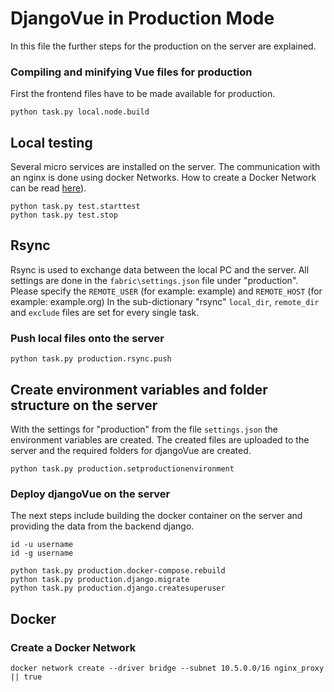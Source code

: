 # DjangoVue in Production Mode

In this file the further steps for the production on the server are explained.

### Compiling and minifying Vue files for production

First the frontend files have to be made available for production.
```
python task.py local.node.build
```

## Local testing 
Several micro services are installed on the server. The communication with an nginx is done using docker Networks. How to create a Docker Network can be read [here](#Create-a-Docker-Network)).

```
python task.py test.starttest
python task.py test.stop
```

## Rsync

Rsync is used to exchange data between the local PC and the server. All settings are done in the `fabric\settings.json` file under "production". Please specify the `REMOTE_USER` (for example: example) and `REMOTE_HOST` (for example: example.org) In the sub-dictionary "rsync" `local_dir`, `remote_dir` and `exclude` files are set for every single task.


### Push local files onto the server

```
python task.py production.rsync.push
```


## Create environment variables and folder structure on the server

With the settings for "production" from the file `settings.json` the environment variables are created. The created files are uploaded to the server and the required folders for djangoVue are created.

```
python task.py production.setproductionenvironment
```


### Deploy djangoVue on the server

The next steps include building the docker container on the server and providing the data from the backend django.

```
id -u username
id -g username
```

```
python task.py production.docker-compose.rebuild
python task.py production.django.migrate
python task.py production.django.createsuperuser
```


## Docker

### Create a Docker Network
```
docker network create --driver bridge --subnet 10.5.0.0/16 nginx_proxy || true